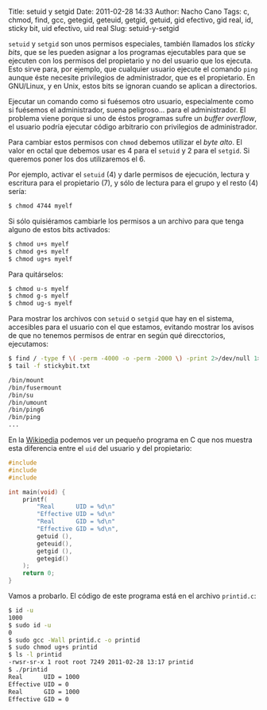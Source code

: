 Title: setuid y setgid
Date: 2011-02-28 14:33
Author: Nacho Cano
Tags: c, chmod, find, gcc, getegid, geteuid, getgid, getuid, gid efectivo, gid real, id, sticky bit, uid efectivo, uid real
Slug: setuid-y-setgid

`setuid` y `setgid` son unos permisos especiales, también llamados los
_sticky bits_, que se les pueden asignar a los programas ejecutables
para que se ejecuten con los permisos del propietario y no del usuario
que los ejecuta. Esto sirve para, por ejemplo, que cualquier usuario
ejecute el comando `ping` aunque éste necesite privilegios de
administrador, que es el propietario. En GNU/Linux, y en Unix, estos
bits se ignoran cuando se aplican a directorios.

Ejecutar un comando como si fuésemos otro usuario, especialmente como si
fuésemos el administrador, suena peligroso... para el administrador. El
problema viene porque si uno de éstos programas sufre un *buffer
overflow*, el usuario podría ejecutar código arbitrario con privilegios
de administrador.

Para cambiar estos permisos con `chmod` debemos utilizar el *byte
alto*. El valor en octal que debemos usar es 4 para el `setuid` y 2 para
el `setgid`. Si queremos poner los dos utilizaremos el 6.

Por ejemplo, activar el `setuid` (4) y darle permisos de ejecución,
lectura y escritura para el propietario (7), y sólo de lectura para el
grupo y el resto (4) sería:

```bash
$ chmod 4744 myelf
```

Si sólo quisiéramos cambiarle los permisos a un archivo para que tenga
alguno de estos bits activados:

```bash
$ chmod u+s myelf
$ chmod g+s myelf
$ chmod ug+s myelf
```

Para quitárselos:

```bash
$ chmod u-s myelf
$ chmod g-s myelf
$ chmod ug-s myelf
```

Para mostrar los archivos con `setuid` o `setgid` que hay en el sistema,
accesibles para el usuario con el que estamos, evitando mostrar los
avisos de que no tenemos permisos de entrar en según qué direcctorios,
ejecutamos:

```bash
$ find / -type f \( -perm -4000 -o -perm -2000 \) -print 2>/dev/null 1>stickybit.txt &
$ tail -f stickybit.txt
```

```bash
/bin/mount
/bin/fusermount
/bin/su
/bin/umount
/bin/ping6
/bin/ping
...
```

En la [Wikipedia][] podemos ver un pequeño programa en C que nos muestra
esta diferencia entre el `uid` del usuario y del propietario:

```c
#include
#include
#include

int main(void) {
    printf(
        "Real      UID = %d\n"
        "Effective UID = %d\n"
        "Real      GID = %d\n"
        "Effective GID = %d\n",
        getuid (),
        geteuid(),
        getgid (),
        getegid()
    );
    return 0;
}
```

Vamos a probarlo. El código de este programa está en el archivo
`printid.c`:

```bash
$ id -u
1000
$ sudo id -u
0
$ sudo gcc -Wall printid.c -o printid
$ sudo chmod ug+s printid
$ ls -l printid
-rwsr-sr-x 1 root root 7249 2011-02-28 13:17 printid
$ ./printid
Real      UID = 1000
Effective UID = 0
Real      GID = 1000
Effective GID = 0
```

  [Wikipedia]: http://en.wikipedia.org/wiki/Setuid
    "Wikipedia"
